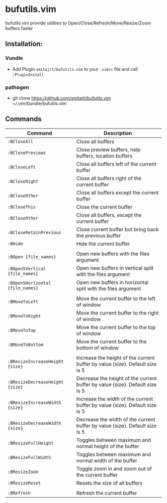 # bufutils.vim
bufutils.vim provide utilities to Open/Close/Refresh/Move/Resize/Zoom buffers faster


## Installation:

### Vundle
* Add Plugin `smitajit/bufutils.vim` to your `.vimrc` file and call `:PluginInstall`
### pathogen
* git clone https://github.com/smitajit/bufutils.vim ~/.vim/bundle/bufutils.vim

## Commands
| Command                         | Description                                                                  |
| ---                             | ---                                                                          |
| `:BCloseAll`                    | Close all buffers                                                            |
| `:BClosePreviews`               | Close preview buffers, help buffers, location buffers                        |
| `:BCloseLeft`                   | Close all buffers left of the current buffer                                 |
| `:BCloseRight`                  | Close all buffers right of the current buffer                                |
| `:BCloseOther`                  | Close all buffers except the current buffer                                  |
| `:BCloseThis`                   | Close the current buffer                                                     |
| `:BCloseOther`                  | Close all buffers, except the current buffer                                 |
| `:BCloseRetainPrevious`         | Close current buffer but bring back the previous buffer                      |
| `:BHide`                        | Hide the current buffer                                                      |
|                                                                                                                |
| `:BOpen {file_names}`           | Open new buffers with the files argument                                     |
| `:BOpenSVertical {file_names}`  | Open new buffers in vertical split with the files argument                   |
| `:BOpenSHorizontal {file_names}`| Open new buffers in horizontal split with the files argument                 |
|                                                                                                                |
| `:BMoveToLeft`                  | Move the current buffer to the left of window                                |
| `:BMoveToRight`                 | Move the current buffer to the right of window                               |
| `:BMoveToTop`                   | Move the current buffer to the top of window                                 |
| `:BMoveToBottom`                | Move the current buffer to the bottom of window                              |
|                                                                                                                |
| `:BResizeIncreaseHeight {size}` | Increase the height of the current buffer by value {size}. Default size is 5 |
| `:BResizeDecreaseHeight {size}` | Decrease the height of the current buffer by value {size}. Default size is 5 |
| `:BResizeIncreaseWidth {size}`  | Increase the width of the current buffer by value {size}. Default size is 5  |
| `:BResizeDecreaseWidth {size}`  | Decrease the width of the current buffer by value {size}. Default size is 5  |
| `:BResizeFullHeight`            | Toggles between maximum and normal height of the buffer                      |
| `:BResizeFullWidth`             | Toggles between maximum and normal width of the buffer                       |
| `:BResizeZoom`                  | Toggle zoom in and zoom out of the current buffer                            |
| `:BResizeReset`                 | Resets the size of all buffers                                               |
|                                                                                                                |
| `:BRefresh`                     | Refresh the current buffer                                                   |



